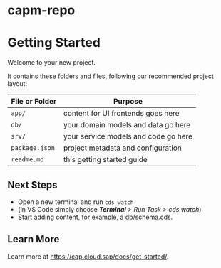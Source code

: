 # capm-repo
# Getting Started
 
Welcome to your new project.
 
It contains these folders and files, following our recommended project layout:
 
File or Folder | Purpose
---------|----------
`app/` | content for UI frontends goes here
`db/` | your domain models and data go here
`srv/` | your service models and code go here
`package.json` | project metadata and configuration
`readme.md` | this getting started guide
 
 
## Next Steps
 
- Open a new terminal and run `cds watch`
- (in VS Code simply choose _**Terminal** > Run Task > cds watch_)
- Start adding content, for example, a [db/schema.cds](db/schema.cds).
 
 
## Learn More
 
Learn more at https://cap.cloud.sap/docs/get-started/.
